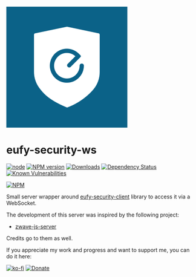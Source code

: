 ![logo](_media/eufy-security.png)

# eufy-security-ws

[![node](https://img.shields.io/node/v/eufy-security-ws.svg)](https://www.npmjs.com/package/eufy-security-ws)
[![NPM version](http://img.shields.io/npm/v/eufy-security-ws.svg)](https://www.npmjs.com/package/eufy-security-ws)
[![Downloads](https://img.shields.io/npm/dm/eufy-security-ws.svg)](https://www.npmjs.com/package/eufy-security-ws)
[![Dependency Status](https://img.shields.io/librariesio/release/npm/eufy-security-ws)](https://libraries.io/npm/eufy-security-ws)
[![Known Vulnerabilities](https://snyk.io/test/github/bropat/eufy-security-ws/badge.svg)](https://snyk.io/test/github/bropat/eufy-security-ws)

[![NPM](https://nodei.co/npm/eufy-security-ws.png?downloads=true)](https://nodei.co/npm/eufy-security-ws/)

Small server wrapper around [eufy-security-client](https://www.npmjs.com/package/eufy-security-client) library to access it via a WebSocket.

The development of this server was inspired by the following project:

* [zwave-js-server](https://github.com/zwave-js/zwave-js-server)

Credits go to them as well.

If you appreciate my work and progress and want to support me, you can do it here:

[![ko-fi](https://www.ko-fi.com/img/githubbutton_sm.svg)](https://ko-fi.com/E1E332Q6Z)
[![Donate](https://img.shields.io/badge/Donate-PayPal-blue.svg)](https://www.paypal.me/pbroetto)